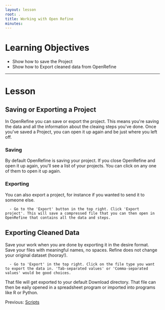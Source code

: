 ```yaml
---
layout: lesson
root: .
title: Working with Open Refine
minutes:
---
```


# Learning Objectives

* Show how to save the Project
* Show how to Export cleaned data from OpenRefine

----------------------------------------------------

# Lesson

## Saving or Exporting a Project

In OpenRefine you can save or export the project. This means you're saving the data and all the
information about the cleaing steps you've done. Once you've saved a Project, you can
open it up again and be just where you left off.

### Saving

By default OpenRefine is saving your project. If you close OpenRefine and open it up again,
you'll see a list of your projects. You can click on any one of them to open it up again.

### Exporting

You can also export a project, for instance if you wanted to send it to someone else.

````
  - Go to the 'Export' button in the top right. Click 'Export project'. This will save a compressed file that you can then open in OpenRefine that contains all the data and steps.
````

## Exporting Cleaned Data

Save your work when you are done by exporting it in the desire format. Save your files with meaningful names, no spaces. Refine does not change your original dataset (hooray!).

````
  - Go to 'Export' in the top right. Click on the file type you want to export the data in. 'Tab-separated values' or 'Comma-separated values' would be good choices.
````

That file will get
exported to your default Download directory. That file can then be eaily opened in a
spreadsheet program
or imported into programs like R or Python.


Previous: [Scripts](02-scripts.html)
